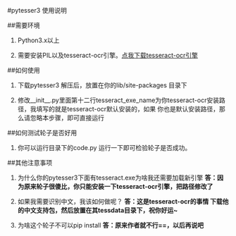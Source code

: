 #pytesser3 使用说明

##需要环境
1. Python3.x以上

2. 需要安装PIL以及tesseract-ocr引擎。[点我下载tesseract-ocr引擎](http://101.96.10.43/internode.dl.sourceforge.net/project/tesseract-ocr-alt/tesseract-ocr-setup-3.02.02.exe)

##如何使用

1. 下载pytesser3 解压后，放置在你的lib/site-packages 目录下

2. 修改__init__.py里面第十二行tesseract_exe_name为你tesseract-ocr安装路径，我填写的就是tesseract-ocr默认安装的，如果
你也是默认安装路径，那么请忽略本步骤，即可直接运行

##如何测试轮子是否好用

1. 你可以运行目录下的code.py 运行一下即可检验轮子是否成功。

##其他注意事项

1. 为什么你的pytesser3下面有tesseract.exe为啥我还需要加载新引擎
**答：因为原来轮子很傻比，你只能安装一下tesseract-ocr引擎，把路径修改了**

2. 如果我需要识别中文，我该如何做呢？
**答：这是tesseract-ocr的事情 下载他的中文支持包，然后放置在其tessdata目录下，祝你好运~**

3. 为啥这个轮子不可以pip install
**答：原来作者就不行==，以后再说吧**

